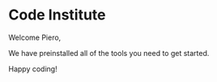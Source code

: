 # Code Institute

Welcome Piero,

We have preinstalled all of the tools you need to get started.

Happy coding!